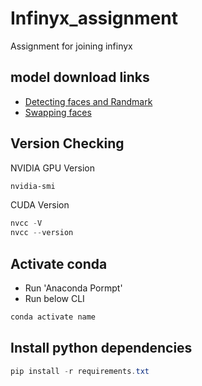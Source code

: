 # Infinyx_assignment

Assignment for joining infinyx

## model download links

- [Detecting faces and Randmark](https://drive.google.com/file/d/13Pz8mH-a1s7RXpq_jFUXxaqCpDUE0oSr/view)
- [Swapping faces](https://drive.google.com/file/d/1krOLgjW2tAPaqV-Bw4YALz0xT5zlb5HF/view)

## Version Checking

NVIDIA GPU Version

```powershell
nvidia-smi
```

CUDA Version

```powershell
nvcc -V
nvcc --version
```

## Activate conda

- Run 'Anaconda Pormpt'
- Run below CLI

```powershell
conda activate name
```

## Install python dependencies

```powershell
pip install -r requirements.txt
```

